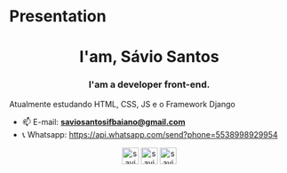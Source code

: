 # Presentation
<h1 align="center">I'am, Sávio Santos</h1>
<h3 align="center">I'am a developer front-end.</h3>
<p>Atualmente estudando HTML, CSS, JS e o Framework Django</p>


- 📫 E-mail: **saviosantosifbaiano@gmail.com**
- 📞 Whatsapp: https://api.whatsapp.com/send?phone=5538998929954

<p align="center">
<a href="https://www.linkedin.com/in/s%C3%A1vio-santos-da-silva-147b0018a/" target="blank"><img align="center" src="https://cdn.jsdelivr.net/npm/simple-icons@3.0.1/icons/linkedin.svg" alt="savio" height="30" width="30" /></a>
<a href="https://www.instagram.com/savio_dev/" target="blank"><img align="center" src="https://cdn.jsdelivr.net/npm/simple-icons@3.0.1/icons/instagram.svg" alt="savio" height="30" width="30" /></a>
<a href="https://msng.link/o/?+5538998929954=tg" target="blank"><img align="center" src="https://www.pngrepo.com/png/204357/180/telegram.png" alt="savio" height="30" width="30" color="blue"/></a>
</p>
